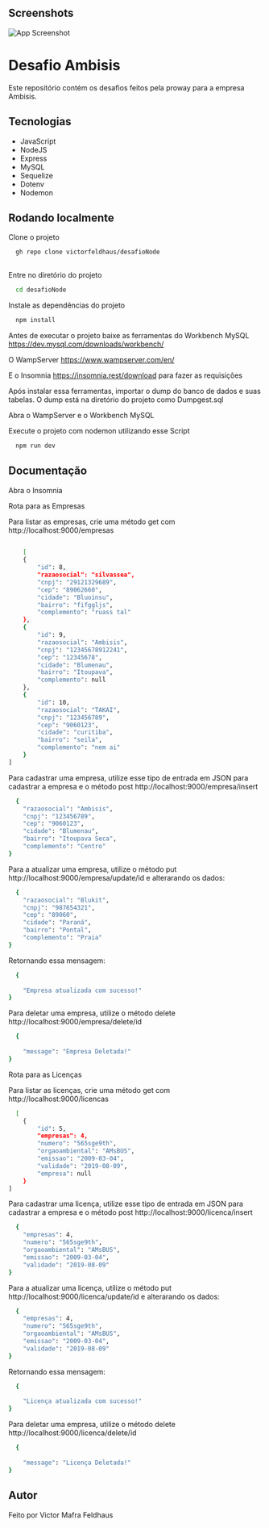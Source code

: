 ## Screenshots

![App Screenshot](https://logospng.org/wp-content/uploads/node-js.png](https://e7.pngegg.com/pngimages/493/735/png-clipart-node-js-javascript-express-js-mongodb-github-github-angle-text.png))




# Desafio Ambisis

Este repositório contém os desafios feitos pela proway para a empresa Ambisis.


## Tecnologias
+ JavaScript
+ NodeJS
+ Express
+ MySQL
+ Sequelize
+ Dotenv
+ Nodemon


## Rodando localmente

Clone o projeto

```bash
  gh repo clone victorfeldhaus/desafioNode
  
```

Entre no diretório do projeto

```bash
  cd desafioNode
```

Instale as dependências do projeto

```bash
  npm install
```

Antes de executar o projeto baixe as ferramentas do Workbench MySQL
https://dev.mysql.com/downloads/workbench/

O WampServer
https://www.wampserver.com/en/

E o Insomnia https://insomnia.rest/download para fazer as requisições

Após instalar essa ferramentas, importar o dump do banco de dados e suas tabelas.
O dump está na diretório do projeto como Dumpgest.sql

Abra o WampServer e o Workbench MySQL

Execute o projeto com nodemon utilizando esse Script

```bash
  npm run dev
```


## Documentação

Abra o Insomnia

Rota para as Empresas

Para listar as empresas, crie uma método get com http://localhost:9000/empresas

```bash
  
	[
	{
		"id": 8,
		"razaosocial": "silvassea",
		"cnpj": "29121329689",
		"cep": "89062660",
		"cidade": "Bluoinsu",
		"bairro": "fifggljs",
		"complemento": "ruass tal"
	},
	{
		"id": 9,
		"razaosocial": "Ambisis",
		"cnpj": "12345678912241",
		"cep": "12345678",
		"cidade": "Blumenau",
		"bairro": "Itoupava",
		"complemento": null
	},
	{
		"id": 10,
		"razaosocial": "TAKAI",
		"cnpj": "123456789",
		"cep": "9060123",
		"cidade": "curitiba",
		"bairro": "seila",
		"complemento": "nem ai"
	}
]
```


Para cadastrar uma empresa, utilize esse tipo de entrada em JSON para cadastrar a empresa
e o método post http://localhost:9000/empresa/insert

```bash
  {
	"razaosocial": "Ambisis",
	"cnpj": "123456789",
	"cep": "9060123",
	"cidade": "Blumenau",
	"bairro": "Itoupava Seca",
	"complemento": "Centro"
}
```

Para a atualizar uma empresa, utilize o método put http://localhost:9000/empresa/update/id
e alterarando os dados:
```bash
  {
	"razaosocial": "Blukit",
	"cnpj": "987654321",
	"cep": "89060",
	"cidade": "Paraná",
	"bairro": "Pontal",
	"complemento": "Praia"
}
```

Retornando essa mensagem:

```bash
  {
  
	"Empresa atualizada com sucesso!"
}
```

Para deletar uma empresa, utilize o método delete http://localhost:9000/empresa/delete/id


```bash
  {
  
	"message": "Empresa Deletada!"
}
```


Rota para as Licenças

Para listar as licenças, crie uma método get com http://localhost:9000/licencas

```bash
  [
	{
		"id": 5,
		"empresas": 4,
		"numero": "565sge9th",
		"orgaoambiental": "AMsBUS",
		"emissao": "2009-03-04",
		"validade": "2019-08-09",
		"empresa": null
	}
]
```


Para cadastrar uma licença, utilize esse tipo de entrada em JSON para cadastrar a empresa
e o método post http://localhost:9000/licenca/insert

```bash
  {
	"empresas": 4,
	"numero": "565sge9th",
	"orgaoambiental": "AMsBUS",
	"emissao": "2009-03-04",
	"validade": "2019-08-09"
}
```

Para a atualizar uma licença, utilize o método put http://localhost:9000/licenca/update/id
e alterarando os dados:
```bash
  {
	"empresas": 4,
	"numero": "565sge9th",
	"orgaoambiental": "AMsBUS",
	"emissao": "2009-03-04",
	"validade": "2019-08-09"
}
```

Retornando essa mensagem:

```bash
  {
  
	"Licença atualizada com sucesso!"
}
```

Para deletar uma empresa, utilize o método delete http://localhost:9000/licenca/delete/id


```bash
  {
  
	"message": "Licença Deletada!"
}
```




## Autor
 Feito por Victor Mafra Feldhaus



